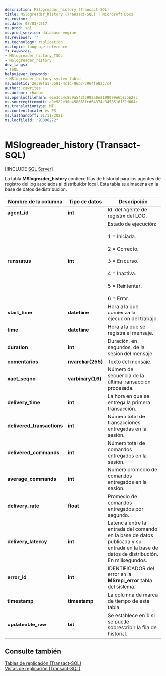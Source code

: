 ```yaml
---
description: MSlogreader_history (Transact-SQL)
title: MSlogreader_history (Transact-SQL) | Microsoft Docs
ms.custom: ''
ms.date: 03/03/2017
ms.prod: sql
ms.prod_service: database-engine
ms.reviewer: ''
ms.technology: replication
ms.topic: language-reference
f1_keywords:
- MSlogreader_history_TSQL
- MSlogreader_history
dev_langs:
- TSQL
helpviewer_keywords:
- MSlogreader_history system table
ms.assetid: 2e399fa1-3591-4c1c-96b7-7964fe82c7c4
author: cawrites
ms.author: chadam
ms.openlocfilehash: e6e3c54c859a542f5992a0e2199099e6b93bb27c
ms.sourcegitcommit: a9e982e30e458866fcd64374e3458516182d604c
ms.translationtype: MT
ms.contentlocale: es-ES
ms.lasthandoff: 01/11/2021
ms.locfileid: "98096272"
---
```

# <a name="mslogreader_history-transact-sql"></a>MSlogreader_history (Transact-SQL)
[!INCLUDE [SQL Server](../../includes/applies-to-version/sqlserver.md)]

  La tabla **MSlogreader_history** contiene filas de historial para los agentes de registro del log asociados al distribuidor local. Esta tabla se almacena en la base de datos de distribución.  
  
|Nombre de la columna|Tipo de datos|Descripción|  
|-----------------|---------------|-----------------|  
|**agent_id**|**int**|Id. del Agente de registro del LOG.|  
|**runstatus**|**int**|Estado de ejecución:<br /><br /> 1 = Iniciada.<br /><br /> 2 = Correcto.<br /><br /> 3 = En curso.<br /><br /> 4 = Inactiva.<br /><br /> 5 = Reintentar.<br /><br /> 6 = Error.|  
|**start_time**|**datetime**|Hora a la que comienza la ejecución del trabajo.|  
|**time**|**datetime**|Hora a la que se registra el mensaje.|  
|**duration**|**int**|Duración, en segundos, de la sesión del mensaje.|  
|**comentarios**|**nvarchar(255)**|Texto del mensaje.|  
|**xact_seqno**|**varbinary(16)**|Número de secuencia de la última transacción procesada.|  
|**delivery_time**|**int**|La hora en que se entrega la primera transacción.|  
|**delivered_transactions**|**int**|Número total de transacciones entregadas en la sesión.|  
|**delivered_commands**|**int**|Número total de comandos entregados en la sesión.|  
|**average_commands**|**int**|Número promedio de comandos entregados en la sesión.|  
|**delivery_rate**|**float**|Promedio de comandos entregados por segundo.|  
|**delivery_latency**|**int**|Latencia entre la entrada del comando en la base de datos publicada y su entrada en la base de datos de distribución. En milisegundos.|  
|**error_id**|**int**|IDENTIFICADOR del error en la **MSrepl_error** tabla del sistema.|  
|**timestamp**|**timestamp**|La columna de marca de tiempo de esta tabla.|  
|**updateable_row**|**bit**|Se establece en **1** si se puede sobrescribir la fila de historial.|  
  
## <a name="see-also"></a>Consulte también  
 [Tablas de replicación &#40;Transact-SQL&#41;](../../relational-databases/system-tables/replication-tables-transact-sql.md)   
 [Vistas de replicación &#40;Transact-SQL&#41;](../../relational-databases/system-views/replication-views-transact-sql.md)  
  
  
